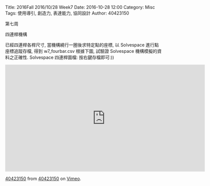 Title: 2016Fall 2016/10/28 Week7
Date: 2016-10-28 12:00
Category: Misc
Tags: 使用導引, 創造力, 表達能力, 協同設計
Author: 40423150

第七周

四連桿機構

已經四連桿各桿尺寸, 當機構繞行一圈後求特定點的座標, 以 Solvespace 進行點座標追蹤存檔, 得到 w7_fourbar.csv
根據下圖, 試驗證 Solvespace 機構模擬的資料之正確性. 
Solvespace 四連桿圖檔: 按右鍵存檔即可:))
<iframe src="https://player.vimeo.com/video/199534149" width="640" height="343" frameborder="0" webkitallowfullscreen mozallowfullscreen allowfullscreen></iframe>
<p><a href="https://vimeo.com/199534149">40423150</a> from <a href="https://vimeo.com/user44209237">40423150</a> on <a href="https://vimeo.com">Vimeo</a>.</p>